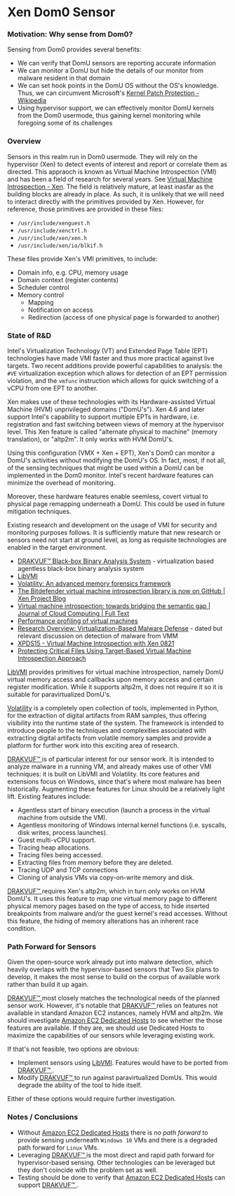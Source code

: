 # Xen Dom0 Sensor

### Motivation: Why sense from Dom0?

Sensing from Dom0 provides several benefits:
* We can verify that DomU sensors are reporting accurate information
* We can monitor a DomU but hide the details of our monitor from malware resident in that domain
* We can set hook points in the DomU OS without the OS's knowledge. Thus, we can circumvent Microsoft's [Kernel Patch Protection - Wikipedia](https://en.wikipedia.org/wiki/Kernel_Patch_Protection)
* Using hypervisor support, we can effectively monitor DomU kernels from the Dom0 usermode, thus gaining kernel monitoring while foregoing some of its challenges

### Overview
Sensors in this realm run in Dom0 usermode. They will rely on the hypervisor (Xen) to detect events of interest and report or correlate them as directed. This appraoch is known as Virtual Machine Introspection (VMI) and has been a field of research for several years. See [Virtual Machine Introspection - Xen](https://wiki.xenproject.org/wiki/Virtual_Machine_Introspection). The field is relatively mature, at least inasfar as the building blocks are already in place.  As such, it is unlikely that we will need to interact directly with the primitives provided by Xen. However, for reference, those primitives are provided in these files:

* `/usr/include/xenguest.h`
* `/usr/include/xenctrl.h`
* `/usr/include/xen/xen.h`
* `/usr/include/xen/io/blkif.h`

These files provide Xen's VMI primitives, to include:

* Domain info, e.g. CPU, memory usage
* Domain context (register contents)
* Scheduler control
* Memory control
  * Mapping
  * Notification on access
  * Redirection (access of one physical page is forwarded to another)

### State of R&D

Intel's Virtualization Technology (VT) and Extended Page Table (EPT) technologies have made VMI faster and thus more practical against live targets. Two recent additions provide powerful capabilities to analysis: the `#VE` virtualization exception which allows for detection of an EPT permission violation, and the `vmfunc` instruction which allows for quick switching of a vCPU from one EPT to another.

Xen makes use of these technologies with its Hardware-assisted Virtual Machine (HVM) unprivileged domains ("DomU's"). Xen 4.6 and later support Intel's capability to support multiple EPTs in hardware, i.e. registration and fast switching between views of memory at the hypervisor level. This Xen feature is called "alternate physical to machine" (memory translation), or "altp2m". It only works with HVM DomU's.

Using this configuration (VMX + Xen + EPT), Xen's Dom0 can monitor a DomU's activities without modifying the DomU's OS. In fact, most, if not all, of the sensing techniques that might be used within a DomU can be implemented in the Dom0 monitor. Intel's recent hardware features can minimize the overhead of monitoring. 

Moreover, these hardware features enable seemless, covert virtual to physical page remapping underneath a DomU. This could be used in future mitigation techniques.

Existing research and development on the usage of VMI for security and monitoring purposes follows. It is sufficiently mature that new research or sensors need not start at ground level, as long as requisite technologies are enabled in the target environment.

* [DRAKVUF™ Black-box Binary Analysis System](https://drakvuf.com) - virtualization based agentless black-box binary analysis system
* [LibVMI](https://github.com/libvmi/libvmi)
* [Volatility: An advanced memory forensics framework](https://github.com/volatilityfoundation/volatility/)
* [The Bitdefender virtual machine introspection library is now on GitHub | Xen Project Blog](https://blog.xenproject.org/2015/08/04/the-bitdefender-virtual-machine-introspection-library-is-now-on-github/)
* [Virtual machine introspection: towards bridging the semantic gap | Journal of Cloud Computing | Full Text](https://journalofcloudcomputing.springeropen.com/articles/10.1186/s13677-014-0016-2)
* [Performance profiling of virtual machines](https://dl.acm.org/citation.cfm?id=1952686)
* [Research Overview: Virtualization-Based 
Malware Defense](https://www.csc2.ncsu.edu/faculty/xjiang4/csc501/readings/lec23-vm.pdf) - dated but relevant discussion on detection of malware from VMM
* [XPDS15 - Virtual Machine Introspection with Xen 0821](https://www.youtube.com/watch?v=k0BVFyyuvRA)
* [Protecting Critical Files Using Target-Based Virtual Machine Introspection Approach](https://www.jstage.jst.go.jp/article/transinf/E100.D/10/E100.D_2016INP0009/_article)

[LibVMI](https://github.com/libvmi/libvmi) provides primitives for virtual machine introspection, namely DomU virtual memory access and callbacks upon memory access and certain register modification. While it supports altp2m, it does not require it so it is suitable for paravirtualized DomU's.

 [Volatility](https://github.com/volatilityfoundation/volatility/) is a completely open collection of tools, implemented in Python, for the extraction of digital artifacts from RAM samples, thus offering visibility into the runtime state of the system. The framework is intended to introduce people to the techniques and complexities associated with extracting digital artifacts from volatile memory samples and provide a platform for further work into this exciting area of research.

[DRAKVUF™ ](https://drakvuf.com) is of particular interest for our sensor work. It is intended to analyze malware in a running VM, and already makes use of other VMI techniques: it is built on LibVMI and Volatility. Its core features and extensions focus on Windows, since that's where most malware has been historically. Augmenting these features for Linux should be a relatively light lift. Existing features include:
* Agentless start of binary execution (launch a process in the virtual machine from outside the VM).
* Agentless monitoring of Windows internal kernel functions (i.e. syscalls, disk writes, process launches).
* Guest multi-vCPU support.
* Tracing heap allocations.
* Tracing files being accessed.
* Extracting files from memory before they are deleted.
* Tracing UDP and TCP connections
* Cloning of analysis VMs via copy-on-write memory and disk.

[DRAKVUF™ ](https://drakvuf.com) requires Xen's altp2m, which in turn only works on HVM DomU's. It uses this feature to map one virtual memory page to different physical memory pages based on the type of access, to hide inserted breakpoints from malware and/or the guest kernel's read accesses. Without this feature, the hiding of memory alterations has an inherent race condition.

### Path Forward for Sensors

Given the open-source work already put into malware detection, which heavily overlaps with the hypervisor-based sensors that Two Six plans to develop, it makes the most sense to build on the corpus of available work rather than build it up again.

[DRAKVUF™ ](https://drakvuf.com) most closely matches the technological needs of the planned sensor work. However, it's notable that [DRAKVUF™ ](https://drakvuf.com) relies on features not available in standard Amazon EC2 instances, namely HVM and altp2m. We should investigate [Amazon EC2 Dedicated Hosts](https://aws.amazon.com/ec2/dedicated-hosts) to see whether the those features are available. If they are, we should use Dedicated Hosts to maximize the capabilities of our sensors while leveraging existing work.

If that's not feasible, two options are obvious:
* Implement sensors using [LibVMI](https://github.com/libvmi/libvmi). Features would have to be ported from [DRAKVUF™ ](https://drakvuf.com).
* Modify [DRAKVUF™ ](https://drakvuf.com) to run against paravirtualized DomUs. This would degrade the ability of the tool to hide itself.

Either of these options would require further investigation. 

### Notes / Conclusions

* Without [Amazon EC2 Dedicated Hosts](https://aws.amazon.com/ec2/dedicated-hosts) there is _no path forward_ to provide sensing underneath `Windows 10` VMs and there is a degraded path forward for `Linux` VMs.
* Leveraging  [DRAKVUF™ ](https://drakvuf.com) is the most direct and rapid path forward for hypervisor-based sensing. Other technologies can be leveraged but they don't coincide with the problem set as well.
* Testing should be done to verify that [Amazon EC2 Dedicated Hosts](https://aws.amazon.com/ec2/dedicated-hosts) can support [DRAKVUF™ ](https://drakvuf.com).
